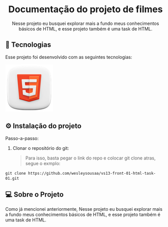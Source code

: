 <h1 align="center">Documentação do projeto de filmes</h1>

<p align="center">
  Nesse projeto eu busquei explorar mais a fundo meus conhecimentos básicos de HTML, e esse projeto também é uma task de HTML.<br/>
</p>

## 🚀 Tecnologias

Esse projeto foi desenvolvido com as seguintes tecnologias:

![Imagem de HTML](./assets/image.png)

## ⚙️ Instalação do projeto

Passo-a-passo:

1. Clonar o repositório do git:
   > Para isso, basta pegar o link do repo e colocar git clone atras, segue o exmplo:

```
git clone https://github.com/wesleysousaa/vs13-front-01-html-task-01.git
```

## 💻 Sobre o Projeto

Como já mencionei anteriormente, Nesse projeto eu busquei explorar mais a fundo meus conhecimentos básicos de HTML, e esse projeto também é uma task de HTML.
